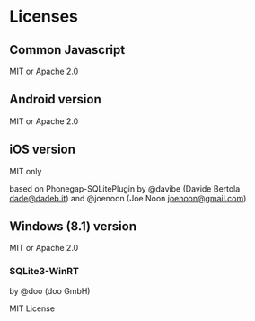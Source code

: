 # Licenses

## Common Javascript

MIT or Apache 2.0

## Android version

MIT or Apache 2.0

## iOS version

MIT only

based on Phonegap-SQLitePlugin by @davibe (Davide Bertola <dade@dadeb.it>) and @joenoon (Joe Noon <joenoon@gmail.com>)

## Windows (8.1) version

MIT or Apache 2.0

### SQLite3-WinRT

by @doo (doo GmbH)

MIT License

